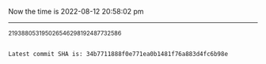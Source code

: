 Now the time is 2022-08-12 20:58:02 pm

---

<small>219388053195026546298192487732586</small>

```txt

Latest commit SHA is: 34b7711888f0e771ea0b1481f76a883d4fc6b98e
```
